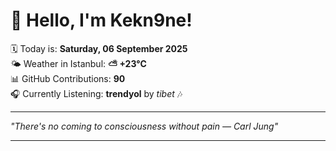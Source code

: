 # 👋 Hello, I'm Kekn9ne!

🗓️ Today is: **Saturday, 06 September 2025**  
🌤️ Weather in Istanbul: **⛅️  +23°C**  
📊 GitHub Contributions: **90**  
🎧 Currently Listening: **trendyol** by *tibet* 🎶

---

_"There's no coming to consciousness without pain — *Carl Jung*"_

---
